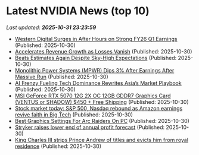 # Latest NVIDIA News (top 10)
_Last updated: **2025-10-31 23:23:59**_

- [Western Digital Surges in After Hours on Strong FY26 Q1 Earnings](https://biztoc.com/x/d482fbbfc1caa3f4) (Published: 2025-10-30)
- [Accelerates Revenue Growth as Losses Vanish](https://biztoc.com/x/67794eaac8511135) (Published: 2025-10-30)
- [Beats Estimates Again Despite Sky-High Expectations](https://biztoc.com/x/614e8b603ab8db8a) (Published: 2025-10-30)
- [Monolithic Power Systems (MPWR) Dips 3% After Earnings After Massive Run](https://biztoc.com/x/70c8af01def4a0df) (Published: 2025-10-30)
- [AI Frenzy Fueling Tech Dominance Rewrites Asia’s Market Playbook](https://biztoc.com/x/19fb50d56bbadd45) (Published: 2025-10-30)
- [MSI GeForce RTX 5070 12G 2X OC 12GB GDDR7 Graphics Card (VENTUS or SHADOW) $450 + Free Shipping](https://slickdeals.net/f/18749896-msi-geforce-rtx-5070-12g-2x-oc-12gb-gddr7-graphics-card-ventus-or-shadow-450-free-shipping) (Published: 2025-10-30)
- [Stock market today: S&P 500, Nasdaq rebound as Amazon earnings revive faith in Big Tech](https://finance.yahoo.com/news/live/stock-market-today-sp-500-nasdaq-rebound-as-amazon-earnings-revive-faith-in-big-tech-232027753.html) (Published: 2025-10-30)
- [Best Graphics Settings For Arc Raiders On PC](https://www.gamespot.com/articles/best-graphics-settings-for-arc-raiders-on-pc/1100-6535840/) (Published: 2025-10-30)
- [Stryker raises lower end of annual profit forecast](https://biztoc.com/x/41ed2fce7345a5fd) (Published: 2025-10-30)
- [King Charles III strips Prince Andrew of titles and evicts him from royal residence](https://biztoc.com/x/7039413f723336e5) (Published: 2025-10-30)

